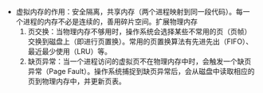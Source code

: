 - 虚拟内存的作用：安全隔离，共享内存（两个进程映射到同一段代码）。每一个进程的内存不必是连续的，善用碎片空间。扩展物理内存
    1. 页交换：当物理内存不够用时，操作系统会选择某些不常用的页（页帧）交换到磁盘上（即进行页置换）。常用的页置换算法有先进先出（FIFO）、最近最少使用（LRU）等。
    2. 缺页异常：当一个进程访问的虚拟页不在物理内存中时，会触发一个缺页异常（Page Fault）。操作系统捕捉到缺页异常后，会从磁盘中读取相应的页到物理内存中，并更新页表。